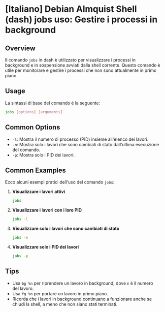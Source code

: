 # [Italiano] Debian Almquist Shell (dash) jobs uso: Gestire i processi in background

## Overview
Il comando `jobs` in dash è utilizzato per visualizzare i processi in background e in sospensione avviati dalla shell corrente. Questo comando è utile per monitorare e gestire i processi che non sono attualmente in primo piano.

## Usage
La sintassi di base del comando è la seguente:

```bash
jobs [options] [arguments]
```

## Common Options
- `-l`: Mostra il numero di processo (PID) insieme all'elenco dei lavori.
- `-n`: Mostra solo i lavori che sono cambiati di stato dall'ultima esecuzione del comando.
- `-p`: Mostra solo i PID dei lavori.

## Common Examples
Ecco alcuni esempi pratici dell'uso del comando `jobs`:

1. **Visualizzare i lavori attivi**
   ```bash
   jobs
   ```

2. **Visualizzare i lavori con i loro PID**
   ```bash
   jobs -l
   ```

3. **Visualizzare solo i lavori che sono cambiati di stato**
   ```bash
   jobs -n
   ```

4. **Visualizzare solo i PID dei lavori**
   ```bash
   jobs -p
   ```

## Tips
- Usa `bg %n` per riprendere un lavoro in background, dove `n` è il numero del lavoro.
- Usa `fg %n` per portare un lavoro in primo piano.
- Ricorda che i lavori in background continuano a funzionare anche se chiudi la shell, a meno che non siano stati terminati.